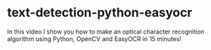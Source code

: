 # text-detection-python-easyocr

In this video I show you how to make an optical character recognition algorithm using Python, OpenCV and EasyOCR in 15 minutes!


